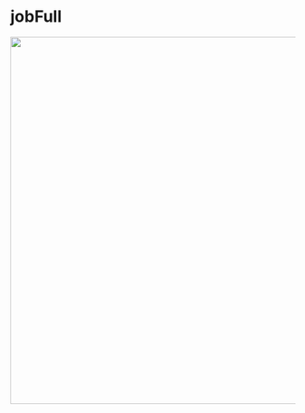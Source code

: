 # jobFull

<img src='https://github.com/Cezar04/microservice-stockApp/blob/development/StockApp.gif' width='650' />
